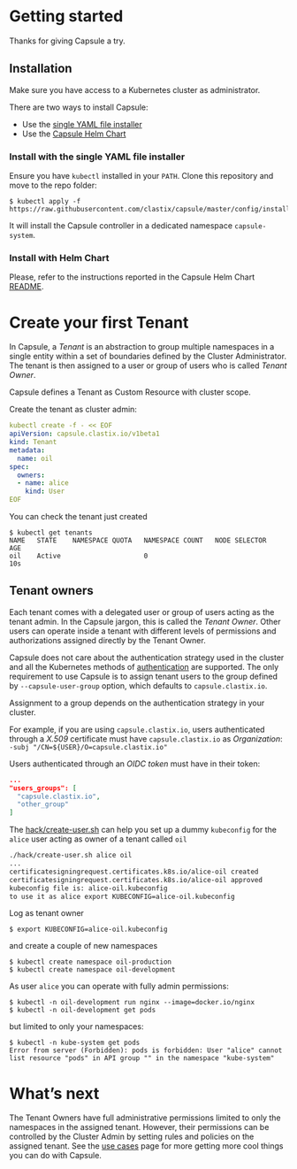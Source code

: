 # Getting started
Thanks for giving Capsule a try.

## Installation
Make sure you have access to a Kubernetes cluster as administrator.

There are two ways to install Capsule:

* Use the [single YAML file installer](https://raw.githubusercontent.com/clastix/capsule/master/config/install.yaml)
* Use the [Capsule Helm Chart](https://github.com/clastix/capsule/blob/master/charts/capsule/README.md)

### Install with the single YAML file installer
Ensure you have `kubectl` installed in your `PATH`. Clone this repository and move to the repo folder:

```
$ kubectl apply -f https://raw.githubusercontent.com/clastix/capsule/master/config/install.yaml
```

It will install the Capsule controller in a dedicated namespace `capsule-system`.

### Install with Helm Chart
Please, refer to the instructions reported in the Capsule Helm Chart [README](https://github.com/clastix/capsule/blob/master/charts/capsule/README.md). 

# Create your first Tenant
In Capsule, a _Tenant_ is an abstraction to group multiple namespaces in a single entity within a set of boundaries defined by the Cluster Administrator. The tenant is then assigned to a user or group of users who is called _Tenant Owner_.

Capsule defines a Tenant as Custom Resource with cluster scope.

Create the tenant as cluster admin:

```yaml
kubectl create -f - << EOF
apiVersion: capsule.clastix.io/v1beta1
kind: Tenant
metadata:
  name: oil
spec:
  owners:
  - name: alice
    kind: User
EOF
```

You can check the tenant just created

```
$ kubectl get tenants
NAME   STATE    NAMESPACE QUOTA   NAMESPACE COUNT   NODE SELECTOR   AGE
oil    Active                     0                                 10s
```

## Tenant owners
Each tenant comes with a delegated user or group of users acting as the tenant admin. In the Capsule jargon, this is called the _Tenant Owner_. Other users can operate inside a tenant with different levels of permissions and authorizations assigned directly by the Tenant Owner.

Capsule does not care about the authentication strategy used in the cluster and all the Kubernetes methods of [authentication](https://kubernetes.io/docs/reference/access-authn-authz/authentication/) are supported. The only requirement to use Capsule is to assign tenant users to the group defined by `--capsule-user-group` option, which defaults to `capsule.clastix.io`.

Assignment to a group depends on the authentication strategy in your cluster.

For example, if you are using `capsule.clastix.io`, users authenticated through a _X.509_ certificate must have `capsule.clastix.io` as _Organization_: `-subj "/CN=${USER}/O=capsule.clastix.io"`

Users authenticated through an _OIDC token_ must have in their token:

```json
...
"users_groups": [
  "capsule.clastix.io",
  "other_group"
]
```

The [hack/create-user.sh](../../hack/create-user.sh) can help you set up a dummy `kubeconfig` for the `alice` user acting as owner of a tenant called `oil`

```bash
./hack/create-user.sh alice oil
...
certificatesigningrequest.certificates.k8s.io/alice-oil created
certificatesigningrequest.certificates.k8s.io/alice-oil approved
kubeconfig file is: alice-oil.kubeconfig
to use it as alice export KUBECONFIG=alice-oil.kubeconfig
```

Log as tenant owner

```
$ export KUBECONFIG=alice-oil.kubeconfig
```

and create a couple of new namespaces

```
$ kubectl create namespace oil-production
$ kubectl create namespace oil-development
```

As user `alice` you can operate with fully admin permissions:

```
$ kubectl -n oil-development run nginx --image=docker.io/nginx 
$ kubectl -n oil-development get pods
```

but limited to only your namespaces:

```
$ kubectl -n kube-system get pods
Error from server (Forbidden): pods is forbidden: User "alice" cannot list resource "pods" in API group "" in the namespace "kube-system"
```

# What’s next
The Tenant Owners have full administrative permissions limited to only the namespaces in the assigned tenant. However, their permissions can be controlled by the Cluster Admin by setting rules and policies on the assigned tenant. See the [use cases](./use-cases/overview.md) page for more getting more cool things you can do with Capsule.
